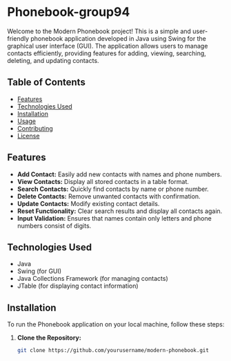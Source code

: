 # Phonebook-group94


Welcome to the Modern Phonebook project! This is a simple and user-friendly phonebook application developed in Java using Swing for the graphical user interface (GUI). The application allows users to manage contacts efficiently, providing features for adding, viewing, searching, deleting, and updating contacts.

## Table of Contents

- [Features](#features)
- [Technologies Used](#technologies-used)
- [Installation](#installation)
- [Usage](#usage)
- [Contributing](#contributing)
- [License](#license)

## Features

- **Add Contact:** Easily add new contacts with names and phone numbers.
- **View Contacts:** Display all stored contacts in a table format.
- **Search Contacts:** Quickly find contacts by name or phone number.
- **Delete Contacts:** Remove unwanted contacts with confirmation.
- **Update Contacts:** Modify existing contact details.
- **Reset Functionality:** Clear search results and display all contacts again.
- **Input Validation:** Ensures that names contain only letters and phone numbers consist of digits.

## Technologies Used

- Java
- Swing (for GUI)
- Java Collections Framework (for managing contacts)
- JTable (for displaying contact information)

## Installation

To run the Phonebook application on your local machine, follow these steps:

1. **Clone the Repository:**
   ```bash
   git clone https://github.com/yourusername/modern-phonebook.git
